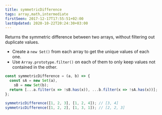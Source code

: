 ```yaml
---
title: symmetricDifference
tags: array,math,intermediate
firstSeen: 2017-12-17T17:55:51+02:00
lastUpdated: 2020-10-22T20:24:30+03:00
---
```


Returns the symmetric difference between two arrays, without filtering out duplicate values.

- Create a `new Set()` from each array to get the unique values of each one.
- Use `Array.prototype.filter()` on each of them to only keep values not contained in the other.

```js
const symmetricDifference = (a, b) => {
  const sA = new Set(a),
    sB = new Set(b);
  return [...a.filter(x => !sB.has(x)), ...b.filter(x => !sA.has(x))];
};
```

```js
symmetricDifference([1, 2, 3], [1, 2, 4]); // [3, 4]
symmetricDifference([1, 2, 2], [1, 3, 1]); // [2, 2, 3]
```
